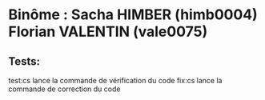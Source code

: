 # Binôme : Sacha HIMBER (himb0004) Florian VALENTIN (vale0075)

## Tests:
test:cs lance la commande de vérification du code
fix:cs lance la commande de correction du code